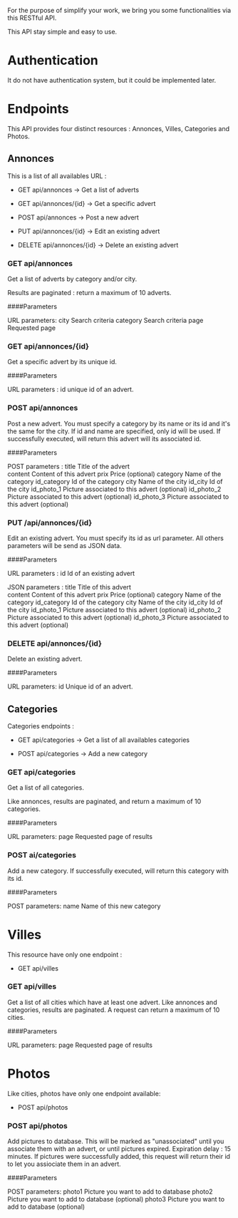 For the purpose of simplify your work, we bring you some functionalities via this RESTful API.

This API stay simple and easy to use.

Authentication
==============

It do not have authentication system, but it could be implemented later.

Endpoints
=========

This API provides four distinct resources : Annonces, Villes, Categories and Photos.

Annonces
--------

This is a list of all availables URL :

- GET api/annonces 			-> Get a list of adverts

- GET api/annonces/{id}		-> Get a specific advert

- POST api/annonces			-> Post a new advert

- PUT api/annonces/{id} 	-> Edit an existing advert

- DELETE api/annonces/{id}  -> Delete an existing advert

### GET api/annonces

Get a list of adverts by category and/or city.

Results are paginated : return a maximum of 10 adverts.

####Parameters

URL parameters:
city			Search criteria
category		Search criteria
page			Requested page


### GET api/annonces/{id}

Get a specific advert by its unique id.

####Parameters

URL parameters :
id		unique id of an advert.


### POST api/annonces

Post a new advert. You must specify a category by its name or its id and it's the same for the city. If id and name are specified, only id will be used.
If successfully executed, will return this advert will its associated id.

####Parameters

POST parameters :
title			Title of the advert		
content			Content of this advert
prix			Price (optional)
category		Name of the category
id_category		Id of the category
city			Name of the city
id_city			Id of the city
id_photo_1		Picture associated to this advert (optional)
id_photo_2		Picture associated to this advert (optional)
id_photo_3		Picture associated to this advert (optional)


### PUT /api/annonces/{id}

Edit an existing advert. You must specify its id as url parameter. All others parameters will be send as JSON data.

####Parameters

URL parameters :
id				Id of an existing advert

JSON parameters :
title			Title of this advert		
content			Content of this advert
prix			Price (optional)
category		Name of the category
id_category		Id of the category
city			Name of the city
id_city			Id of the city
id_photo_1		Picture associated to this advert (optional)
id_photo_2		Picture associated to this advert (optional)
id_photo_3		Picture associated to this advert (optional)


### DELETE api/annonces/{id}

Delete an existing advert.

####Parameters

URL parameters:
id				Unique id of an advert.



Categories
----------

Categories endpoints :

- GET api/categories	-> Get a list of all availables categories

- POST api/categories	-> Add a new category

### GET api/categories

Get a list of all categories.

Like annonces, results are paginated, and return a maximum of 10 categories.

####Parameters

URL parameters:
page		Requested page of results


### POST ai/categories

Add a new category. If successfully executed, will return this category with its id.

####Parameters

POST parameters:
name	Name of this new category



Villes
======

This resource have only one endpoint :

- GET api/villes

### GET api/villes

Get a list of all cities which have at least one advert.
Like annonces and categories, results are paginated. A request can return a maximum of 10 cities.

####Parameters

URL parameters:
page		Requested page of results



Photos
======

Like cities, photos have only one endpoint available:

- POST api/photos

### POST api/photos

Add pictures to database. This will be marked as "unassociated" until you associate them with an advert, or until pictures expired. Expiration delay : 15 minutes.
If pictures were successfully added, this request will return their id to let you assiociate them in an advert.

####Parameters

POST parameters:
photo1		Picture you want to add to database
photo2		Picture you want to add to database (optional)
photo3		Picture you want to add to database (optional)
